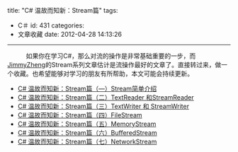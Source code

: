 title: "C# 温故而知新：Stream篇"
tags:
  - C＃
id: 431
categories:
  - 文章收藏
date: 2012-04-28 14:13:26
---

　　　如果你在学习C#，那么对流的操作是非常基础重要的一步，而[JimmyZheng](http://www.cnblogs.com/JimmyZheng/)的Stream系列文章估计是流操作最好的文章了。直接转过来，做一个收藏。也希望能够对学习的朋友有所帮助，本文可能会持续更新。

*   [C# 温故而知新：Stream篇（—）Stream简单介绍](http://www.cnblogs.com/JimmyZheng/archive/2012/03/17/2402814.html)
*   [C# 温故而知新：Stream篇（二）TextReader 和StreamReader](http://www.cnblogs.com/JimmyZheng/archive/2012/03/19/2405216.html)
*   [C# 温故而知新：Stream篇（三）TextWriter 和 StreamWriter](http://www.cnblogs.com/JimmyZheng/archive/2012/03/25/2416841.html)
*   [C# 温故而知新：Stream篇（四）FileStream](http://www.cnblogs.com/JimmyZheng/archive/2012/04/03/2430585.html)
*   [C# 温故而知新：Stream篇（五）MemoryStream](http://www.cnblogs.com/JimmyZheng/archive/2012/04/14/2446507.html)
*   [C# 温故而知新：Stream篇（六）BufferedStream](http://www.cnblogs.com/JimmyZheng/archive/2012/04/25/2470277.html)
*   [C# 温故而知新：Stream篇（七）NetworkStream](http://www.cnblogs.com/JimmyZheng/archive/2012/05/17/2502727.html)